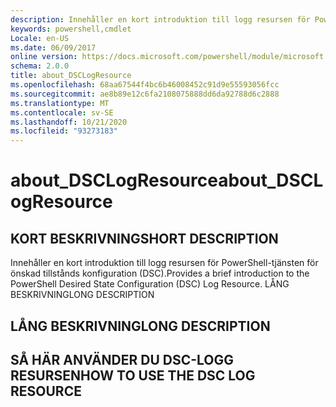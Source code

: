 ```yaml
---
description: Innehåller en kort introduktion till logg resursen för PowerShell-tjänsten för önskad tillstånds konfiguration (DSC). LÅNG BESKRIVNING
keywords: powershell,cmdlet
Locale: en-US
ms.date: 06/09/2017
online version: https://docs.microsoft.com/powershell/module/microsoft.powershell.core/about/about_dsclogresource?view=powershell-5.1&WT.mc_id=ps-gethelp
schema: 2.0.0
title: about_DSCLogResource
ms.openlocfilehash: 68aa67544f4bc6b46008452c91d9e55593056fcc
ms.sourcegitcommit: ae8b89e12c6fa2108075888dd6da92788d6c2888
ms.translationtype: MT
ms.contentlocale: sv-SE
ms.lasthandoff: 10/21/2020
ms.locfileid: "93273183"
---
```

# <a name="about_dsclogresource"></a><span data-ttu-id="64a59-105">about_DSCLogResource</span><span class="sxs-lookup"><span data-stu-id="64a59-105">about_DSCLogResource</span></span>

## <a name="short-description"></a><span data-ttu-id="64a59-106">KORT BESKRIVNING</span><span class="sxs-lookup"><span data-stu-id="64a59-106">SHORT DESCRIPTION</span></span>

<span data-ttu-id="64a59-107">Innehåller en kort introduktion till logg resursen för PowerShell-tjänsten för önskad tillstånds konfiguration (DSC).</span><span class="sxs-lookup"><span data-stu-id="64a59-107">Provides a brief introduction to the PowerShell Desired State Configuration (DSC) Log Resource.</span></span> <span data-ttu-id="64a59-108">LÅNG BESKRIVNING</span><span class="sxs-lookup"><span data-stu-id="64a59-108">LONG DESCRIPTION</span></span>

## <a name="long-description"></a><span data-ttu-id="64a59-109">LÅNG BESKRIVNING</span><span class="sxs-lookup"><span data-stu-id="64a59-109">LONG DESCRIPTION</span></span>

## <a name="how-to-use-the-dsc-log-resource"></a><span data-ttu-id="64a59-110">SÅ HÄR ANVÄNDER DU DSC-LOGG RESURSEN</span><span class="sxs-lookup"><span data-stu-id="64a59-110">HOW TO USE THE DSC LOG RESOURCE</span></span>
